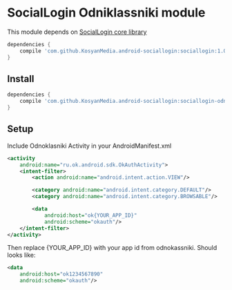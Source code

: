 # SocialLogin Odniklassniki module

This module depends on [SocialLogin core library][sociallogin-core]

```Groovy
dependencies {
    compile 'com.github.KosyanMedia.android-sociallogin:sociallogin:1.0.0'
}
```

## Install

```Groovy
dependencies {
    compile 'com.github.KosyanMedia.android-sociallogin:sociallogin-odnoklassniki:1.0.0'
}
```

## Setup

Include Odnoklasniki Activity in your AndroidManifest.xml

```xml
<activity
    android:name="ru.ok.android.sdk.OkAuthActivity">
    <intent-filter>
        <action android:name="android.intent.action.VIEW"/>

        <category android:name="android.intent.category.DEFAULT"/>
        <category android:name="android.intent.category.BROWSABLE"/>

        <data
            android:host="ok{YOUR_APP_ID}"
            android:scheme="okauth"/>
    </intent-filter>
</activity>
```

Then replace {YOUR_APP_ID} with your app id from odnokassniki. Should looks like:

```xml
<data
    android:host="ok1234567890"
    android:scheme="okauth"/>
```


[sociallogin-core]: https://github.com/KosyanMedia/android-sociallogin